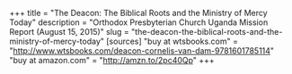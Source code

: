 +++
title = "The Deacon: The Biblical Roots and the Ministry of Mercy Today"
description = "Orthodox Presbyterian Church Uganda Mission Report (August 15, 2015)"
slug = "the-deacon-the-biblical-roots-and-the-ministry-of-mercy-today"
[sources]
"buy at wtsbooks.com" = "http://www.wtsbooks.com/deacon-cornelis-van-dam-9781601785114"
"buy at amazon.com" = "http://amzn.to/2pc40Qp"
+++
